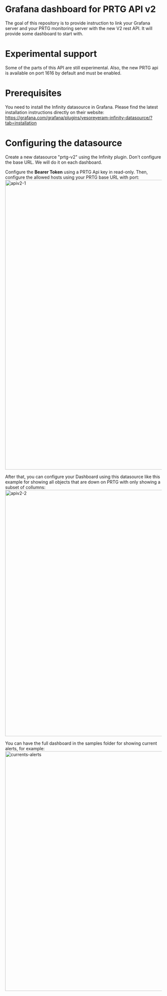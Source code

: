 # Grafana dashboard for PRTG API v2
The goal of this repository is to provide instruction to link your Grafana server and your PRTG monitoring server with the new V2 rest API.
It will provide some dashboard to start with.

# Experimental support
Some of the parts of this API are still experimental.
Also, the new PRTG api is available on port 1616 by default and must be enabled.

# Prerequisites
You need to install the Infinity datasource in Grafana.
Please find the latest installation instructions directly on their website: https://grafana.com/grafana/plugins/yesoreyeram-infinity-datasource/?tab=installation

# Configuring the datasource

Create a new datasource "prtg-v2" using the Infinity plugin.
Don't configure the base URL. We will do it on each dashboard.

Configure the **Bearer Token** using a PRTG Api key in read-only.
Then, configure the allowed hosts using your PRTG base URL with port:
<img width="1402" height="928" alt="apiv2-1" src="https://github.com/user-attachments/assets/ddc8bd2b-6db7-43c3-b22a-a45b27014e3f" />

After that, you can configure your Dashboard using this datasource like this example for showing all objects that are down on PRTG with only showing a subset of collumns:
<img width="1775" height="789" alt="apiv2-2" src="https://github.com/user-attachments/assets/402c6cf4-078d-4b50-b295-8152852e51e9" />

You can have the full dashboard in the samples folder for showing current alerts, for example:
<img width="1790" height="768" alt="currents-alerts" src="https://github.com/user-attachments/assets/b8b83a97-7f5e-49cf-90b7-434f4855a0e1" />

